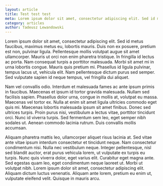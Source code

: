 ```yaml
---
layout: article
title: Test test test
meta: Lorem ipsum dolor sit amet, consectetur adipiscing elit. Sed id metus faucibus, maximus metus eu, lobortis mauris. Duis non ex posuere, pretium est non, pulvinar ligula. Pellentesque mollis volutpat augue sit amet ullamcorper
category: articles
author: Tadeusz Lewandowski
---
```


Lorem ipsum dolor sit amet, consectetur adipiscing elit. Sed id metus faucibus, maximus metus eu, lobortis mauris. Duis non ex posuere, pretium est non, pulvinar ligula. Pellentesque mollis volutpat augue sit amet ullamcorper. Mauris ut orci non enim pharetra tristique. In fringilla id lectus ac porta. Nam consequat turpis a porttitor malesuada. Morbi sit amet mi in urna lobortis congue. Mauris quis pretium mi. Phasellus id ligula pulvinar, tempus lacus ut, vehicula elit. Nam pellentesque dictum purus sed semper. Sed vulputate sapien id neque tempus, vel fringilla dui aliquet.

Nam vel convallis odio. Interdum et malesuada fames ac ante ipsum primis in faucibus. Maecenas et ipsum id tortor gravida malesuada. Nullam sed facilisis sapien. Phasellus dolor urna, congue in mollis at, volutpat eu massa. Maecenas vel tortor ex. Nulla at enim sit amet ligula ultricies commodo eget quis mi. Maecenas lobortis malesuada ipsum sit amet finibus. Donec sed ultrices turpis. Proin purus nisi, vestibulum a lectus vitae, porttitor tincidunt orci. Nunc id viverra turpis. Sed fermentum sem leo, eget semper nibh sodales ut. Aenean commodo lacinia rutrum. Duis convallis mollis accumsan.

Aliquam pharetra mattis leo, ullamcorper aliquet risus lacinia at. Sed vitae ante vitae ipsum interdum consectetur et tincidunt neque. Nam consectetur condimentum nisi. Nulla nec vestibulum neque. Integer pellentesque, nisl sed blandit auctor, erat purus vehicula lorem, ut vulputate ex turpis eu turpis. Nunc quis viverra dolor, eget varius elit. Curabitur eget magna ante. Sed egestas quam leo, eget condimentum neque laoreet ut. Morbi ut volutpat nibh. Lorem ipsum dolor sit amet, consectetur adipiscing elit. Aliquam dictum luctus venenatis. Aliquam ante lorem, pretium eu enim ut, vulputate eleifend velit. Quisque in mauris arcu. 